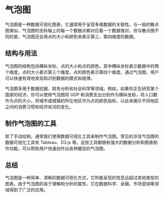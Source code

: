 # 气泡图

气泡图是一种数据可视化图表，它通常用于呈现多维数据的关联性。与一般的散点图类似，气泡图的坐标轴上的每一个数据点都对应着一个数据值对，但与散点图不同的是，气泡图还会用点的大小和颜色来表示第三、第四维度的数据。

## 结构与用法

气泡图的结构包括横纵坐标、点的大小和点的颜色。其中横纵坐标表示数据中的两个维度，点的大小表示第三个维度，点的颜色表示第四个维度。通过气泡图，用户可以快速有效地发现和识别数据的模式和规律。

气泡图多用于数据挖掘、财务分析和社会科学等领域。例如，如果你正在研究某个国家的经济，你可以使用气泡图将 GDP 和消费支出分别作为横纵坐标，将人口数作为点的大小，将城市或城镇的所在地区作为点的颜色指标，以此来揭示不同地区之间的消费习惯和经济状况的变化。

## 制作气泡图的工具

除了手动绘制，通常我们使用数据可视化工具来制作气泡图。常见的涉及气泡图的数据可视化工具有 Tableau、D3.js 等。这些工具都拥有强大的数据分析和图表制作功能，可以帮助用户快速创作出各种醒目的气泡图。

## 总结

气泡图是一种简单、清晰的数据可视化方式，它所能呈现的信息远超过其他类型的图表。由于气泡图的易于理解和分析的属性，它在数据科学、金融、市场营销等领域得到了广泛的应用。